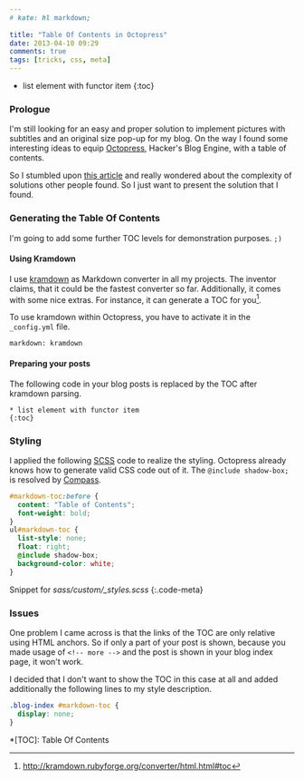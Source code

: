 ```yaml
---
# kate: hl markdown;
 
title: "Table Of Contents in Octopress"
date: 2013-04-10 09:29
comments: true
tags: [tricks, css, meta]
---
```


* list element with functor item
{:toc}

### Prologue

I'm still looking for an easy and proper solution to implement pictures with
subtitles and an original size pop-up for my blog. On the way I found some
interesting ideas to equip [Octopress], Hacker's Blog Engine, with a table of
contents.

So I stumbled upon [this article][origin] and really wondered about the
complexity of solutions other people found. So I just want to present the
solution that I found.

[origin]: http://brizzled.clapper.org/blog/2012/02/04/generating-a-table-of-contents-in-octopress/
[Octopress]: http://octopress.org/

<!-- more -->


### Generating the Table Of Contents

I'm going to add some further TOC levels for demonstration purposes. `;)`

#### Using Kramdown

I use [kramdown] as Markdown converter in all my projects. The inventor claims,
that it could be the fastest converter so far. Additionally, it comes with some
nice extras. For instance, it can generate a TOC for you[^1].

To use kramdown within Octopress, you have to activate it in the `_config.yml` file.

    markdown: kramdown
    
#### Preparing your posts

The following code in your blog posts is replaced by the TOC after kramdown parsing.

    * list element with functor item
    {:toc}

### Styling

I applied the following [SCSS] code to realize the styling. Octopress already
knows how to generate valid CSS code out of it. The `@include shadow-box;`
is resolved by [Compass].

~~~css
#markdown-toc:before {
  content: "Table of Contents";
  font-weight: bold;
}
ul#markdown-toc {
  list-style: none;
  float: right;
  @include shadow-box;
  background-color: white;
}
~~~
Snippet for *sass/custom/_styles.scss*
{:.code-meta}

### Issues

One problem I came across is that the links of the TOC are only relative using
HTML anchors. So if only a part of your post is shown, because you made usage of
`<!-- more -->` and the post is shown in your blog index page, it won't work.

I decided that I don't want to show the TOC in this case at all and added
additionally the following lines to my style description.

~~~css
.blog-index #markdown-toc {
  display: none;
}
~~~

[Compass]: http://compass-style.org/
[SCSS]: http://sass-lang.com/
[kramdown]: http://kramdown.rubyforge.org
*[TOC]: Table Of Contents
[^1]: <http://kramdown.rubyforge.org/converter/html.html#toc>
